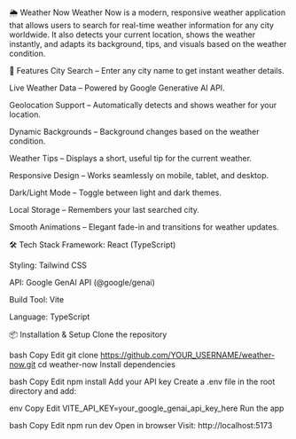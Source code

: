 🌦 Weather Now
Weather Now is a modern, responsive weather application that allows users to search for real-time weather information for any city worldwide. It also detects your current location, shows the weather instantly, and adapts its background, tips, and visuals based on the weather condition.

🚀 Features
City Search – Enter any city name to get instant weather details.

Live Weather Data – Powered by Google Generative AI API.

Geolocation Support – Automatically detects and shows weather for your location.

Dynamic Backgrounds – Background changes based on the weather condition.

Weather Tips – Displays a short, useful tip for the current weather.

Responsive Design – Works seamlessly on mobile, tablet, and desktop.

Dark/Light Mode – Toggle between light and dark themes.

Local Storage – Remembers your last searched city.

Smooth Animations – Elegant fade-in and transitions for weather updates.

🛠 Tech Stack
Framework: React (TypeScript)

Styling: Tailwind CSS

API: Google GenAI API (@google/genai)

Build Tool: Vite

Language: TypeScript

📦 Installation & Setup
Clone the repository

bash
Copy
Edit
git clone https://github.com/YOUR_USERNAME/weather-now.git
cd weather-now
Install dependencies

bash
Copy
Edit
npm install
Add your API key
Create a .env file in the root directory and add:

env
Copy
Edit
VITE_API_KEY=your_google_genai_api_key_here
Run the app

bash
Copy
Edit
npm run dev
Open in browser
Visit: http://localhost:5173

